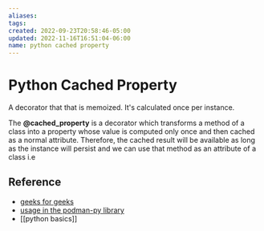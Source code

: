 ```yaml
---
aliases: 
tags: 
created: 2022-09-23T20:58:46-05:00
updated: 2022-11-16T16:51:04-06:00
name: python cached property
---
```

# Python Cached Property

A decorator that that is memoized.  It's calculated once per instance.

The **@cached_property** is a decorator which transforms a method of a class into a property whose value is computed only once and then cached as a normal attribute. Therefore, the cached result will be available as long as the instance will persist and we can use that method as an attribute of a class i.e

## Reference
- [geeks for geeks](https://www.geeksforgeeks.org/python-functools-cached_property/)
- [usage in the podman-py library](https://github.com/containers/podman-py/blob/main/podman/client.py#L139)
- [[python basics]]